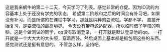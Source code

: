 这是我来蜗牛的第二十二天，今天学习了列表。感觉非常的仓促。因为IO流的内容基本上处于还没有学完的状态，
希望第二阶段和之后的时间会有补习吧，如果没有补习，而是所谓的在课程中学习，那就是纯粹的耍流氓。学都不学，
直接开始复习，是耍流氓的最高境界。
今天没有带电源适配器，所以临时借了学校的电脑，这是个做测试的同学，qq没有取消登录，一打开就是默认登录他的qq，
一打开就是一个大大大的大头照，穿着西装。然后桌面上基本都是抓包啊这些的东西，感觉测试还是挺有意思的。
不管怎么样，坚持吧。 
